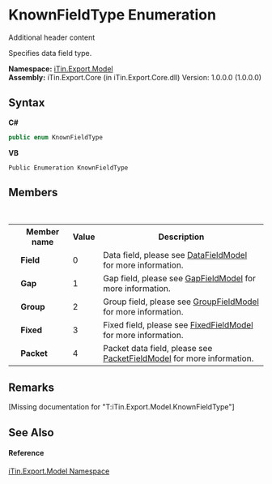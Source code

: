 # KnownFieldType Enumeration
Additional header content 

Specifies data field type.

**Namespace:**&nbsp;<a href="N_iTin_Export_Model">iTin.Export.Model</a><br />**Assembly:**&nbsp;iTin.Export.Core (in iTin.Export.Core.dll) Version: 1.0.0.0 (1.0.0.0)

## Syntax

**C#**<br />
``` C#
public enum KnownFieldType
```

**VB**<br />
``` VB
Public Enumeration KnownFieldType
```


## Members
&nbsp;<table><tr><th></th><th>Member name</th><th>Value</th><th>Description</th></tr><tr><td /><td target="F:iTin.Export.Model.KnownFieldType.Field">**Field**</td><td>0</td><td>Data field, please see <a href="T_iTin_Export_Model_DataFieldModel">DataFieldModel</a> for more information.</td></tr><tr><td /><td target="F:iTin.Export.Model.KnownFieldType.Gap">**Gap**</td><td>1</td><td>Gap field, please see <a href="T_iTin_Export_Model_GapFieldModel">GapFieldModel</a> for more information.</td></tr><tr><td /><td target="F:iTin.Export.Model.KnownFieldType.Group">**Group**</td><td>2</td><td>Group field, please see <a href="T_iTin_Export_Model_GroupFieldModel">GroupFieldModel</a> for more information.</td></tr><tr><td /><td target="F:iTin.Export.Model.KnownFieldType.Fixed">**Fixed**</td><td>3</td><td>Fixed field, please see <a href="T_iTin_Export_Model_FixedFieldModel">FixedFieldModel</a> for more information.</td></tr><tr><td /><td target="F:iTin.Export.Model.KnownFieldType.Packet">**Packet**</td><td>4</td><td>Packet data field, please see <a href="T_iTin_Export_Model_PacketFieldModel">PacketFieldModel</a> for more information.</td></tr></table>

## Remarks
\[Missing <remarks> documentation for "T:iTin.Export.Model.KnownFieldType"\]

## See Also


#### Reference
<a href="N_iTin_Export_Model">iTin.Export.Model Namespace</a><br />